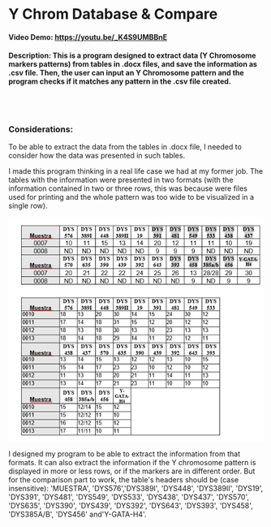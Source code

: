 # Y Chrom Database & Compare
#### Video Demo:  https://youtu.be/_K4S9UMBBnE
#### Description: This is a program designed to extract data (Y Chromosome markers patterns) from tables in .docx files, and save the information as .csv file. Then, the user can input an Y Chromosome pattern and the program checks if it matches any pattern in the .csv file created.

</br>
</br>

### Considerations:
To be able to extract the data from the tables in .docx file, I needed to consider how the data was presented in such tables. 

I made this program thinking in a real life case we had at my former job. 
The tables with the information were presented in two formats (with the information contained in two or three rows, this was because were files used for printing and the whole pattern was too wide to be visualized in a single row). 


![table format](https://github.com/PauHiga/Y-Chrom-database-and-compare/blob/main/images/table-examples.png)


I designed my program to be able to extract the information from that formats. 
It can also extract the information if the Y chromosome pattern is displayed in more or less rows, or if the markers are in different order. But for the comparison part to work, the table's headers should be (case insensitive): 'MUESTRA', 'DYS576','DYS389I', 'DYS448', 'DYS389II', 'DYS19', 'DYS391', 'DYS481', 'DYS549', 'DYS533', 'DYS438', 'DYS437', 'DYS570', 'DYS635', 'DYS390', 'DYS439', 'DYS392', 'DYS643', 'DYS393', 'DYS458', 'DYS385A/B', 'DYS456' and'Y-GATA-H4'.